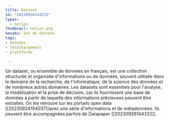 ```yaml
---
title: Dataset
id: "20230926144215"
types:
  - notion
thumbnail: notion.png
kesako: Set de données
tags:
- données
- téléchargement
- plateforme

---
```


Un dataset, ou ensemble de données en français, est une collection structurée et organisée d'informations ou de données, souvent utilisée dans le domaine de la recherche, de l'informatique, de la science des données et de nombreux autres domaines. Les datasets sont essentiels pour l'analyse, la modélisation et la prise de décision, car ils fournissent une base de données à partir de laquelle des informations précieuses peuvent être extraites. 
On les retrouve sur les portails open data  [[20230924194037]]avec une série d'informations et de métadonnées.
Ils peuvent être accompagnées parfois de Datapaper [[20230926144332]].


